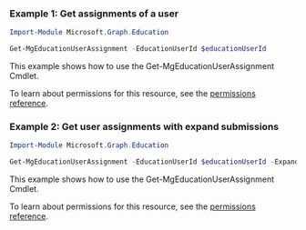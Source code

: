 ### Example 1: Get assignments of a user

```powershell
Import-Module Microsoft.Graph.Education

Get-MgEducationUserAssignment -EducationUserId $educationUserId
```
This example shows how to use the Get-MgEducationUserAssignment Cmdlet.

To learn about permissions for this resource, see the [permissions reference](/graph/permissions-reference).

### Example 2: Get user assignments with expand submissions

```powershell
Import-Module Microsoft.Graph.Education

Get-MgEducationUserAssignment -EducationUserId $educationUserId -ExpandProperty "submissions"
```
This example shows how to use the Get-MgEducationUserAssignment Cmdlet.

To learn about permissions for this resource, see the [permissions reference](/graph/permissions-reference).

